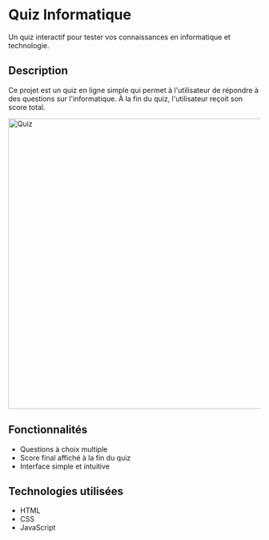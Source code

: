 # Quiz Informatique

Un quiz interactif pour tester vos connaissances en informatique et technologie.

## Description
Ce projet est un quiz en ligne simple qui permet à l'utilisateur de répondre à des questions sur l'informatique. À la fin du quiz, l'utilisateur reçoit son score total.

<img width="1221" height="579" alt="Quiz" src="https://github.com/user-attachments/assets/1bb69732-d7d1-421f-9721-0e9a6db7a90c" />

## Fonctionnalités
- Questions à choix multiple
- Score final affiché à la fin du quiz
- Interface simple et intuitive

## Technologies utilisées
- HTML
- CSS
- JavaScript

